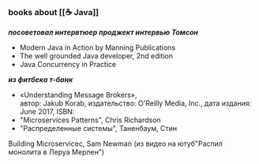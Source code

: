 
### books about [[☕️ Java]]
***посоветовал интервтюер проджект интервью Томсон***
- Modern Java in Action by Manning Publications
- The well grounded Java developer, 2nd edition
- Java Concurrency in Practice

***из фитбека т-банк***
- «Understanding Message Brokers»,  
автор: Jakub Korab, издательство: O'Reilly Media, Inc., дата издания: June 2017, ISBN:
- "Microservices Patterns", Chris Richardson  
- "Распределенные системы", Таненбаум, Стин


Building Microservicec, Sam Newman
(из видео на ютуб"Распил монолита в Леруа Мерлен")